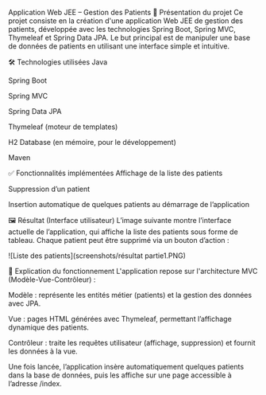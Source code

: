 Application Web JEE – Gestion des Patients
📌 Présentation du projet
Ce projet consiste en la création d'une application Web JEE de gestion des patients, développée avec les technologies Spring Boot, Spring MVC, Thymeleaf et Spring Data JPA.
Le but principal est de manipuler une base de données de patients en utilisant une interface simple et intuitive.

🛠️ Technologies utilisées
Java

Spring Boot

Spring MVC

Spring Data JPA

Thymeleaf (moteur de templates)

H2 Database (en mémoire, pour le développement)

Maven

✅ Fonctionnalités implémentées
Affichage de la liste des patients

Suppression d’un patient

Insertion automatique de quelques patients au démarrage de l’application

🖼️ Résultat (Interface utilisateur)
L’image suivante montre l’interface actuelle de l’application, qui affiche la liste des patients sous forme de tableau. Chaque patient peut être supprimé via un bouton d’action :

![Liste des patients](screenshots/résultat partie1.PNG)


📌 Explication du fonctionnement
L'application repose sur l'architecture MVC (Modèle-Vue-Contrôleur) :

Modèle : représente les entités métier (patients) et la gestion des données avec JPA.

Vue : pages HTML générées avec Thymeleaf, permettant l’affichage dynamique des patients.

Contrôleur : traite les requêtes utilisateur (affichage, suppression) et fournit les données à la vue.

Une fois lancée, l’application insère automatiquement quelques patients dans la base de données, puis les affiche sur une page accessible à l’adresse /index.

